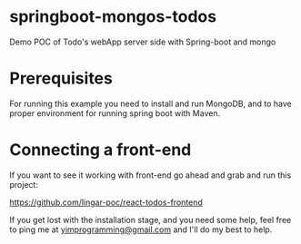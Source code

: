 # springboot-mongos-todos
Demo POC of Todo's webApp  server side with Spring-boot and mongo 

# Prerequisites

For running this example you need to install and run MongoDB, and to have proper environment for running spring boot with Maven.

# Connecting a front-end
If you want to see it working with front-end go ahead and grab and run this project: 

https://github.com/lingar-poc/react-todos-frontend 

If you get lost with the installation stage, and you need some help, feel free to ping me at yimprogramming@gmail.com and I'll do my best to help.

